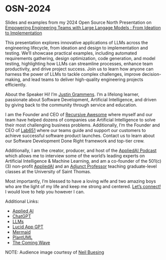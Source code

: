 # OSN-2024

Slides and examples from my 2024 Open Source North Presentation on [Empowering Engineering Teams with Large Langage Models : From Ideation to Implementation ](https://www.opensourcenorth.com/presentation/empowering-engineering-teams-with-large-language-models-from-ideation-to-implementation/)

This presentation explores innovative applications of LLMs across the engineering lifecycle, from ideation and design to implementation and testing. We’ll showcase practical examples, including automated requirements gathering, design optimization, code generation, and model testing, highlighting how LLMs can streamline processes, enhance team productivity, and drive project success. Join us to learn how anyone can harness the power of LLMs to tackle complex challenges, improve decision-making, and lead teams to deliver high-quality engineering projects efficiently.

About the Speaker
Hi! I’m [Justin Grammens](https://justingrammens.com). I’m a lifelong learner, passionate about Software Development, Artificial Intelligence, and driven by giving back to the community through service and education. 
 
I am the Founder and CEO of [Recursive Awesome](https://recursiveawesome.com) where myself and our team have helped dozens of companies use Artificial Intelligence to solve their most challenging business problems. Additionally, I’m the Founder and CEO of [Lab651](https://lab651.com) where our teams guide and support our customers to achieve successful software product launches. Contact us to learn about our Software Development Done Right framework and top-tier crew.
 
Additionally, I am the creator, producer, and host of the [AppliedAI Podcast](https://podcast.appliedai.mn) which allows me to interview some of the world’s leading experts on Artificial Intelligence & Machine Learning, and am a co-founder of the 501(c)(3) non-profit [AppliedAI](https://appliedai.mn) and an [Adjunct Professor](https://software.stthomas.edu/about/faculty-staff/biography/justin-grammens/) teaching graduate-level classes at the University of Saint Thomas.

Most importantly, I’m blessed to have a loving wife and two amazing boys who are the light of my life and keep me strong and centered. [Let’s connect!](https://justingrammens.com) I would love to help you however I can.

Additional Links:

* [Applied AI](https://appliedai.mn)
* [ChatGPT](https://chatgpt.com)
* [LLMs](https://en.wikipedia.org/wiki/Large_language_model)
* [Lucid App GPT](https://lucid.co/marketplace/f4db4a1f/lucid-custom-gpt)
* [Mermaid](https://mermaid.js.org/syntax/sequenceDiagram.html)
* [PlantUML](https://plantuml-editor.kkeisuke.com/)
* [The Coming Wave](https://www.the-coming-wave.com/)

NOTE: Audience image courtesy of [Neil Buesing](https://www.linkedin.com/posts/nbuesing_excellent-talk-by-justin-grammens-at-open-activity-7204148270636421121-fRk-?utm_source=share&utm_medium=member_desktop)
